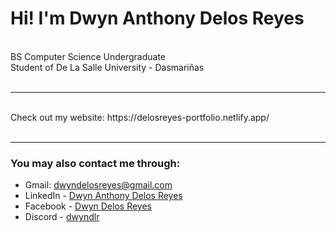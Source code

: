# Hi! I'm Dwyn Anthony Delos Reyes  
<br>
BS Computer Science Undergraduate<br>
Student of De La Salle University - Dasmariñas
<br><br>

***

<br>
Check out my website:
https://delosreyes-portfolio.netlify.app/
<br><br>

***

### You may also contact me through:
- Gmail: dwyndelosreyes@gmail.com
- LinkedIn - [Dwyn Anthony Delos Reyes](https://www.linkedin.com/in/dwyn-delos-reyes)
- Facebook - [Dwyn Delos Reyes](https://www.facebook.com/dwyn.delosreyes/)
- Discord - [dwyndlr](https://discord.com/channels/876801021530210334)
